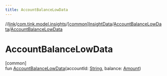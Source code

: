 ```yaml
---
title: AccountBalanceLowData
---
```

//[link](../../../../index.html)/[com.tink.model.insights](../../index.html)/[[common]InsightData](../index.html)/[AccountBalanceLowData](index.html)/[AccountBalanceLowData](-account-balance-low-data.html)



# AccountBalanceLowData



[common]\
fun [AccountBalanceLowData](-account-balance-low-data.html)(accountId: [String](https://kotlinlang.org/api/latest/jvm/stdlib/kotlin/-string/index.html), balance: [Amount](../../../com.tink.model.misc/[common]-amount/index.html))




